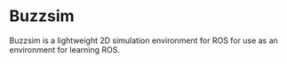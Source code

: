 # Buzzsim

Buzzsim is a lightweight 2D simulation environment for ROS for use as an environment for learning ROS. 
